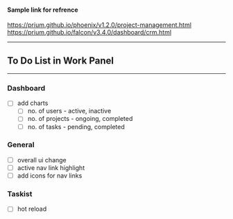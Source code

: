 #### Sample link for refrence <br>
https://prium.github.io/phoenix/v1.2.0/project-management.html <br>
https://prium.github.io/falcon/v3.4.0/dashboard/crm.html

---
## To Do List in Work Panel
---

### Dashboard
- [ ] add charts
    - [ ] no. of users - active, inactive
    - [ ] no. of projects - ongoing, completed
    - [ ] no. of tasks - pending, completed

### General
- [ ] overall ui change
- [ ] active nav link highlight
- [ ] add icons for nav links

### Taskist
- [ ] hot reload
